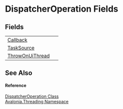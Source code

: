 # DispatcherOperation Fields




## Fields
<table>
<tr>
<td><a href="F_Avalonia_Threading_DispatcherOperation_Callback">Callback</a></td>
<td> </td>
</tr>
<tr>
<td><a href="F_Avalonia_Threading_DispatcherOperation_TaskSource">TaskSource</a></td>
<td> </td>
</tr>
<tr>
<td><a href="F_Avalonia_Threading_DispatcherOperation_ThrowOnUiThread">ThrowOnUiThread</a></td>
<td> </td>
</tr>
</table>

## See Also


#### Reference
<a href="T_Avalonia_Threading_DispatcherOperation">DispatcherOperation Class</a>  
<a href="N_Avalonia_Threading">Avalonia.Threading Namespace</a>  

